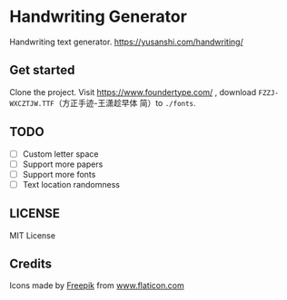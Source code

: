 # Handwriting Generator

Handwriting text generator. https://yusanshi.com/handwriting/

## Get started

Clone the project. Visit https://www.foundertype.com/ , download `FZZJ-WXCZTJW.TTF`（方正手迹-王潇趁早体 简）to `./fonts`.

## TODO

- [ ] Custom letter space
- [ ] Support more papers
- [ ] Support more fonts
- [ ] Text location randomness

## LICENSE

MIT License

## Credits

<div>Icons made by <a href="https://www.flaticon.com/authors/freepik" title="Freepik">Freepik</a> from <a href="https://www.flaticon.com/" title="Flaticon">www.flaticon.com</a></div>
